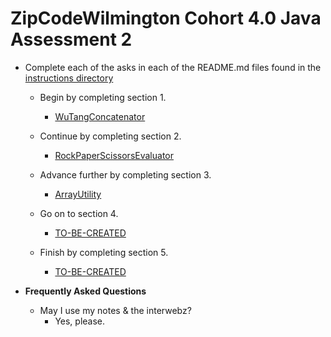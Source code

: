 # ZipCodeWilmington Cohort 4.0 Java Assessment 2 

* Complete each of the asks in each of the README.md files found in the [instructions directory](./instructions)
    * Begin by completing section 1.
        * [WuTangConcatenator](./src/main/java/com/zipcodewilmington/assessment2/part1/README.md)
        
    * Continue by completing section 2.
        * [RockPaperScissorsEvaluator](./src/main/java/com/zipcodewilmington/assessment2/part2/README.md)
        
    * Advance further by completing section 3.
        * [ArrayUtility](./src/main/java/com/zipcodewilmington/assessment2/part3/README.md)

    * Go on to section 4.
        * [TO-BE-CREATED](./instructions/part4/README-JumpToTheFlag.md)

    * Finish by completing section 5.
        * [TO-BE-CREATED](./instructions/part5/README-Palindrome.md)

* **Frequently Asked Questions**
   * May I use my notes & the interwebz?
      * Yes, please.
